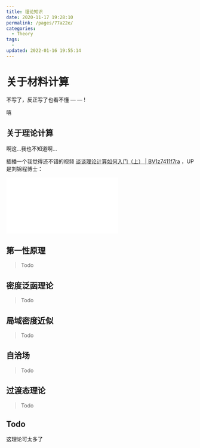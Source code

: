 ```yaml
---
title: 理论知识
date: 2020-11-17 19:28:10
permalink: /pages/77a22e/
categories:
  - Theory
tags:
  -
updated: 2022-01-16 19:55:14
---
```


# 关于材料计算

不写了，反正写了也看不懂 — — !

嘻

## 关于理论计算

啊这...我也不知道啊...

插播一个我觉得还不错的视频 [谈谈理论计算如何入门（上） | BV1z7411f7ra](https://www.bilibili.com/video/BV1z7411f7ra) ，UP是刘锦程博士：

<div class="btv" id="btv">
    <iframe src="//player.bilibili.com/player.html?aid=96602788&bvid=BV1z7411f7ra&cid=164912463&page=1" scrolling="no" border="0" frameborder="no" framespacing="0" allowfullscreen="true">         </iframe>
</div>

## 第一性原理

> Todo

## 密度泛函理论

> Todo

## 局域密度近似

> Todo

## 自洽场

> Todo

## 过渡态理论

> Todo

## Todo

这理论可太多了
